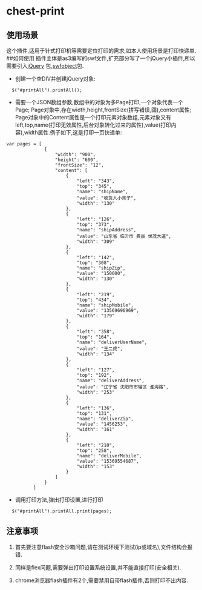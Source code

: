 # chest-print
## 使用场景
这个插件,适用于针式打印机等需要定位打印的需求,如本人使用场景是打印快递单.
##如何使用
插件主体是as3编写的swf文件,扩充部分写了一个jQuery小插件,所以需要引入[jQuery][] 包,[swfobject][]包.  

- 创建一个空DIV并创建jQuery对象:
```
  $("#printAll").printAll();
```
- 需要一个JSON数组参数,数组中的对象为多Page打印,一个对象代表一个Page;
Page对象中,存在width,height,frontSize(拼写错误,囧),content属性;
Page对象中的Content属性是一个打印元素对象数组,元素对象又有left,top,name(打印无效属性,后台对象转化过来的属性),value(打印内容),width属性.例子如下,这是打印一页快递单:
```
var pages = [
              {
                  "width": "900",
                  "height": "600",
                  "frontSize": "12",
                  "content": [
                      {
                          "left": "343",
                          "top": "345",
                          "name": "shipName",
                          "value": "收货人小凳子",
                          "width": "130"
                      },
                      {
                          "left": "126",
                          "top": "373",
                          "name": "shipAddress",
                          "value": "山东省 临沂市 费县 世茂大道",
                          "width": "309"
                      },
                      {
                          "left": "142",
                          "top": "308",
                          "name": "shipZip",
                          "value": "150000",
                          "width": "130"
                      },
                      {
                          "left": "219",
                          "top": "434",
                          "name": "shipMobile",
                          "value": "13569696969",
                          "width": "179"
                      },
                      {
                          "left": "358",
                          "top": "164",
                          "name": "deliverUserName",
                          "value": "王二虎",
                          "width": "134"
                      },
                      {
                          "left": "127",
                          "top": "192",
                          "name": "deliverAddress",
                          "value": "辽宁省 沈阳市市辖区 淮海路",
                          "width": "253"
                      },
                      {
                          "left": "136",
                          "top": "131",
                          "name": "deliverZip",
                          "value": "1456253",
                          "width": "161"
                      },
                      {
                          "left": "210",
                          "top": "258",
                          "name": "deliverMobile",
                          "value": "15369554687",
                          "width": "153"
                      }
                  ]
              }
          ]
```
- 调用打印方法,弹出打印设置,进行打印
```
  $("#printAll").printAll.print(pages);
```
## 注意事项
1. 首先要注意flash安全沙箱问题,请在测试环境下测试(ip或域名),文件结构会报错.
2. 同样是flex问题,需要弹出打印设置系统设置,并不能直接打印(安全相关).
3. chrome浏览器flash插件有2个,需要禁用自带flash插件,否则打印不出内容.


   [jQuery]: http://jquery.com/
   [swfobject]: http://jquery.thewikies.com/swfobject/
